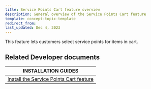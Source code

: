 ```yaml
---
title: Service Points Cart feature overview
description: General overview of the Service Points Cart feature
template: concept-topic-template
redirect_from:
last_updated: Dec 4, 2023
---
```


This feature lets customers select service points for items in cart.

## Related Developer documents

| INSTALLATION GUIDES |
| - |
| [Install the Service Points Cart feature](/docs/pbc/all/service-point-management/{{page.version}}/unified-commerce/install-features/install-the-service-points-cart-feature.html) |

